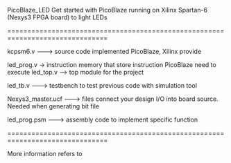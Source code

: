 PicoBlaze_LED
Get started with PicoBlaze running on Xilinx Spartan-6 (Nexys3 FPGA board) to light LEDs

===============================================================================

kcpsm6.v ---> source code implemented PicoBlaze, Xilinx provide

led_prog.v -> instruction memory that store instruction PicoBlaze need to execute led_top.v --> top module for the project

led_tb.v ---> testbench to test previous code with simulation tool

Nexys3_master.ucf ---> files connect your design I/O into board source. Needed when generating bit file

led_prog.psm ---> assembly code to implement specific function

===============================================================================

More information refers to 
